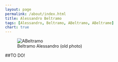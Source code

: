 ```yaml
---
layout: page
permalink: /about/index.html
title: Alessandro Beltramo
tags: [Alessandro, Beltramo, ABeltramo, ABeltrame]
chart: true
---
```

<figure>
  <img src="http://sitecityapp.com/css/layout/Foto/Beltra.png" alt="ABeltramo">
  <figcaption>Beltramo Alessandro (old photo)</figcaption>
</figure>

##TO DO!